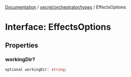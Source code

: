 [Documentation](../../../../index.md) / [secret/orchestrator/types](../index.md) / EffectsOptions

# Interface: EffectsOptions

## Properties

### workingDir?

```ts
optional workingDir: string;
```
